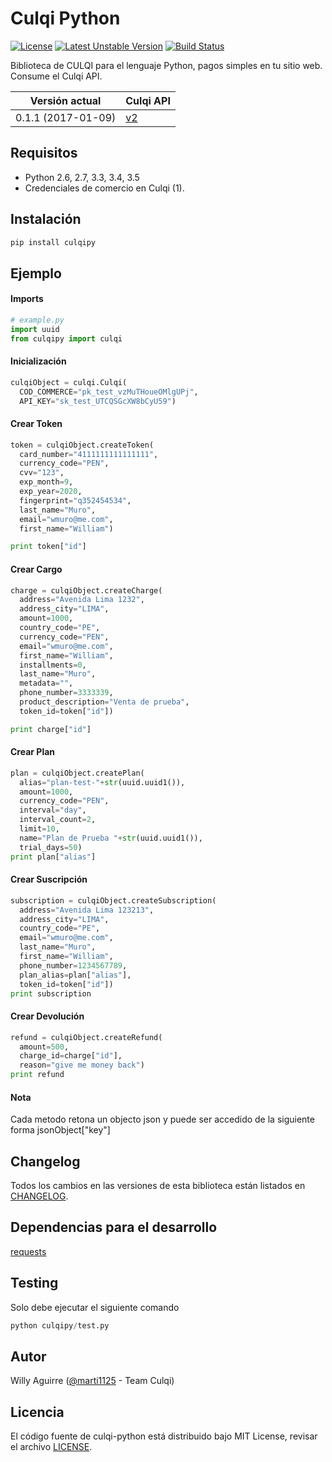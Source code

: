 # Culqi Python

[![License](https://poser.pugx.org/culqi/culqi-php/license)](https://github.com/culqi/culqi-python/blob/master/LICENSE.txt)
[![Latest Unstable Version](https://poser.pugx.org/culqi/culqi-php/v/unstable)](https://pypi.python.org/pypi/culqi_py)
[![Build Status](https://travis-ci.org/culqi/culqi-python.svg?branch=master)](https://travis-ci.org/culqi/culqi-python)

Biblioteca de CULQI para el lenguaje Python, pagos simples en tu sitio web. Consume el Culqi API.

| Versión actual|Culqi API|
|----|----|
| 0.1.1 (2017-01-09) |[v2](https://beta.culqi.com)|

## Requisitos

- Python 2.6, 2.7, 3.3, 3.4, 3.5
- Credenciales de comercio en Culqi (1).

## Instalación

```bash
pip install culqipy
```

## Ejemplo

#### Imports

```python
# example.py
import uuid
from culqipy import culqi
```
#### Inicialización

```python
culqiObject = culqi.Culqi(
  COD_COMMERCE="pk_test_vzMuTHoueOMlgUPj",
  API_KEY="sk_test_UTCQSGcXW8bCyU59")
```

#### Crear Token

```python
token = culqiObject.createToken(
  card_number="4111111111111111",
  currency_code="PEN",
  cvv="123",
  exp_month=9,
  exp_year=2020,
  fingerprint="q352454534",
  last_name="Muro",
  email="wmuro@me.com",
  first_name="William")

print token["id"]
```

#### Crear Cargo

```python
charge = culqiObject.createCharge(
  address="Avenida Lima 1232",
  address_city="LIMA",
  amount=1000,
  country_code="PE",
  currency_code="PEN",
  email="wmuro@me.com",
  first_name="William",
  installments=0,
  last_name="Muro",
  metadata="",
  phone_number=3333339,
  product_description="Venta de prueba",
  token_id=token["id"])

print charge["id"]
```

#### Crear Plan

```python
plan = culqiObject.createPlan(
  alias="plan-test-"+str(uuid.uuid1()),
  amount=1000,
  currency_code="PEN",
  interval="day",
  interval_count=2,
  limit=10,
  name="Plan de Prueba "+str(uuid.uuid1()),
  trial_days=50)
print plan["alias"]
```

#### Crear Suscripción

```python
subscription = culqiObject.createSubscription(
  address="Avenida Lima 123213",
  address_city="LIMA",
  country_code="PE",
  email="wmuro@me.com",
  last_name="Muro",
  first_name="William",
  phone_number=1234567789,
  plan_alias=plan["alias"],
  token_id=token["id"])
print subscription
```

#### Crear Devolución

```python
refund = culqiObject.createRefund(
  amount=500,
  charge_id=charge["id"],
  reason="give me money back")
print refund
```
#### Nota
Cada metodo retona un objecto json y puede ser accedido de la siguiente forma jsonObject["key"]

## Changelog

Todos los cambios en las versiones de esta biblioteca están listados en [CHANGELOG](CHANGELOG).

## Dependencias para el desarrollo

[requests](http://docs.python-requests.org/en/master/)

## Testing

Solo debe ejecutar el siguiente comando

```python
python culqipy/test.py
```


## Autor

Willy Aguirre ([@marti1125](https://github.com/marti1125) - Team Culqi)

## Licencia

El código fuente de culqi-python está distribuido bajo MIT License, revisar el archivo [LICENSE](https://github.com/culqi/culqi-python/blob/master/LICENSE.txt).
